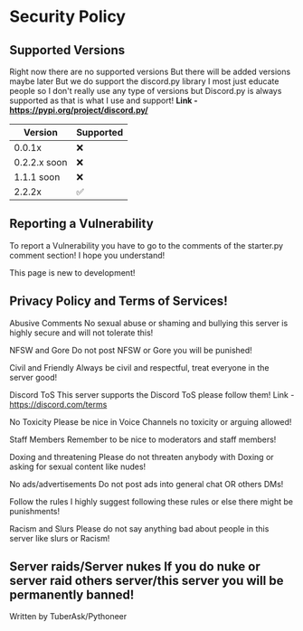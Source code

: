 # Security Policy

## Supported Versions

Right now there are no supported versions
But there will be added versions maybe later
But we do support the discord.py library
I most just educate people so I don't really use any type of versions
but Discord.py is always supported as that is what I use and support!
**Link - https://pypi.org/project/discord.py/**

| Version | Supported          |
| ------- | ------------------ |
| 0.0.1x   | ❌ |
| 0.2.2.x soon   | ❌                |
| 1.1.1 soon   | ❌ |
| 2.2.2x   | ✅                |

## Reporting a Vulnerability

To report a Vulnerability you have to go to the comments of the starter.py comment section!
I hope you understand!

This page is new to development!

## Privacy Policy and Terms of Services!
Abusive Comments
No sexual abuse or shaming and bullying this server is highly secure and will not tolerate this!

NFSW and Gore
Do not post NFSW or Gore you will be punished!

Civil and Friendly
Always be civil and respectful, treat everyone in the server good!

Discord ToS
This server supports the Discord ToS please follow them!
Link - https://discord.com/terms

No Toxicity
Please be nice in Voice Channels no toxicity or arguing allowed!

Staff Members
Remember to be nice to moderators and staff members!

Doxing and threatening
Please do not threaten anybody with Doxing or asking for sexual content like nudes!

No ads/advertisements
Do not post ads into general chat OR others DMs!

Follow the rules
I highly suggest following these rules or else there might be punishments!

Racism and Slurs
Please do not say anything bad about people in this server like slurs or Racism!

Server raids/Server nukes
If you do nuke or server raid others server/this server you will be permanently banned!
--------------------------------------
Written by TuberAsk/Pythoneer
